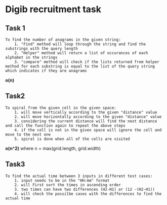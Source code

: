 # Digib recruitment task
## Task 1
    To find the number of anagrams in the given string:
        1. "Find" method will loop through the string and find the substrings with the query length
        2. "Helper" method will return a list of occurances of each alphabet in the strings
        3. "compare" method will check if the lists returned from helper method for each substring is equal to the list of the query string which indicates if they are anagrams
**o(n)**     

## Task2
    To spiral from the given cell in the given space:
        1. will move vertically according to the given "distance" value
        2. will move horizontally according to the given "distance" value
        3. considering the current distance will find the next distance and call the function again to repeat the above steps
        4. if the cell is not in the given space will ignore the cell and move to the next one
        5. spiral is done when all of the cells are visited
**o(n^2)**      where n = max(grid.length, grid.width)

## Task3
    To find the actual time between 3 inputs in different test cases:
        1. input needs to be in the "HH:mm" format 
        2. will First sort the times in ascending order
        3. two times can have two differences (H2-H1) or (12 -(H2-H1))
        4. will check the possilbe cases with the differences to find the actual time


